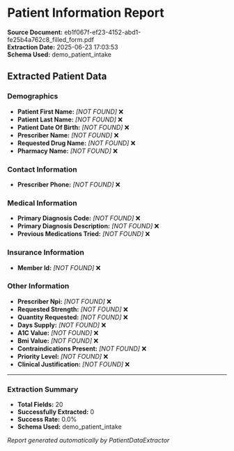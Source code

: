 # Patient Information Report

**Source Document:** eb1f067f-ef23-4152-abd1-fe25b4a762c8_filled_form.pdf  
**Extraction Date:** 2025-06-23 17:03:53  
**Schema Used:** demo_patient_intake

## Extracted Patient Data

### Demographics

* **Patient First Name:** *[NOT FOUND]* ❌
* **Patient Last Name:** *[NOT FOUND]* ❌
* **Patient Date Of Birth:** *[NOT FOUND]* ❌
* **Prescriber Name:** *[NOT FOUND]* ❌
* **Requested Drug Name:** *[NOT FOUND]* ❌
* **Pharmacy Name:** *[NOT FOUND]* ❌

### Contact Information

* **Prescriber Phone:** *[NOT FOUND]* ❌

### Medical Information

* **Primary Diagnosis Code:** *[NOT FOUND]* ❌
* **Primary Diagnosis Description:** *[NOT FOUND]* ❌
* **Previous Medications Tried:** *[NOT FOUND]* ❌

### Insurance Information

* **Member Id:** *[NOT FOUND]* ❌

### Other Information

* **Prescriber Npi:** *[NOT FOUND]* ❌
* **Requested Strength:** *[NOT FOUND]* ❌
* **Quantity Requested:** *[NOT FOUND]* ❌
* **Days Supply:** *[NOT FOUND]* ❌
* **A1C Value:** *[NOT FOUND]* ❌
* **Bmi Value:** *[NOT FOUND]* ❌
* **Contraindications Present:** *[NOT FOUND]* ❌
* **Priority Level:** *[NOT FOUND]* ❌
* **Clinical Justification:** *[NOT FOUND]* ❌

---

### Extraction Summary

* **Total Fields:** 20
* **Successfully Extracted:** 0
* **Success Rate:** 0.0%
* **Schema Used:** demo_patient_intake

*Report generated automatically by PatientDataExtractor*
